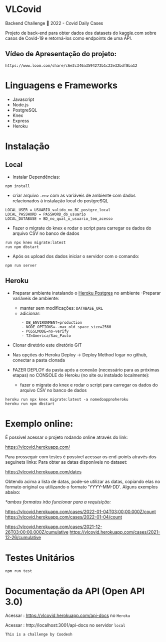 # VLCovid
Backend Challenge 🏅 2022 - Covid Daily Cases

Projeto de back-end para obter dados dos datasets do kaggle.com sobre casos de Covid-19 e retorná-los como endpoints de uma API.

## Vídeo de Apresentação do projeto:
    https://www.loom.com/share/c6e2c346a3594272b1c22e32bdf8ba12
# Linguagens e Frameworks
- Javascript
- Node.js
- PostgreSQL
- Knex
- Express
- Heroku

# Instalação

## Local
- Instalar Dependências:
```
npm install
```
- criar arquivo ``.env`` com as variáveis de ambiente com dados relacionados à instalação local do postgreSQL
```
LOCAL_USER = USUARIO_valido_no_BC_postgre_local
LOCAL_PASSWORD = PASSWORD_do_usuario
LOCAL_DATABASE = BD_no_qual_o_usuario_tem_acesso
```

- Fazer o migrate do knex e rodar o script para carregar os dados do arquivo CSV no banco de dados
```
run npx knex migrate:latest
run npm dbstart

```
- Após os upload dos dados iniciar o servidor com o comando:
```
npm run server
```

## Heroku
- Preparar ambiente instalando o [Heroku Postgres](https://elements.heroku.com/addons/heroku-postgresql) no ambiente 
-Preparar variáveis de ambiente:
    - manter sem modificações: ``DATABASE_URL``
    - adicionar:
    ```
        - DB_ENVIRONMENT=production
        - NODE_OPTIONS=--max_old_space_size=2560
        - PGSSLMODE=no-verify
        - TZ=America/Sao_Paulo
    ```

- Clonar diretório este diretório GIT
- Nas opções do Heroku Deploy -> Deploy Method logar no github, conectar a pasta clonada
- FAZER DEPLOY da pasta após a conexão (necessário para as próximas etapas) no CONSOLE do Heroku (no site ou instalado localmente):
    - fazer o migrate do knex e rodar o script para carregar os dados do arquivo CSV no banco de dados
```
heroku run npx knex migrate:latest -a nomedoappnoheroku
heroku run npm dbstart

```

# Exemplo online:
É possível acessar o projeto rodando online através do link:

https://vlcovid.herokuapp.com/

Para prosseguir com testes é possível acessar os end-points através dos seguinets links:
Para obter as datas disponíveis no dataset:

https://vlcovid.herokuapp.com/dates

Obtendo acima a lista de datas, pode-se utilizar as datas, copiando elas no formato original ou utilizando o formato 'YYYY-MM-DD'. Alguns exemplos abaixo:

_*ambos formatos irão funcionar para a requisição:_

https://vlcovid.herokuapp.com/cases/2022-01-04T03:00:00.000Z/count
https://vlcovid.herokuapp.com/cases/2022-01-04/count

https://vlcovid.herokuapp.com/cases/2021-12-26T03:00:00.000Z/cumulative
https://vlcovid.herokuapp.com/cases/2021-12-26/cumulative

# Testes Unitários
```
npm run test
```
# Documentação da API (Open API 3.0)
Acessar : https://vlcovid.herokuapp.com/api-docs no ``Heroku``

Acessar : http://localhost:3001/api-docs no servidor ``local``

```
This is a challenge by Coodesh
```

